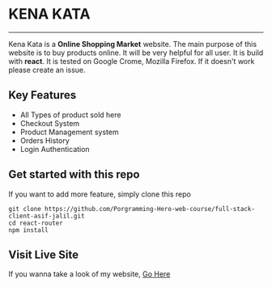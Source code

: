 # KENA KATA

---

Kena Kata is a **Online Shopping Market** website. The main purpose of this website is to buy products online. It will be very helpful for all user. It is build with **react**. It is tested on Google Crome, Mozilla Firefox. If it doesn't work please create an issue.

## Key Features

- All Types of product sold here
- Checkout System
- Product Management system
- Orders History
- Login Authentication

## Get started with this repo

If you want to add more feature, simply clone this repo

```
git clone https://github.com/Porgramming-Hero-web-course/full-stack-client-asif-jalil.git
cd react-router
npm install
```

## Visit Live Site

If you wanna take a look of my website, [Go Here](https://kenakata.netlify.app/)